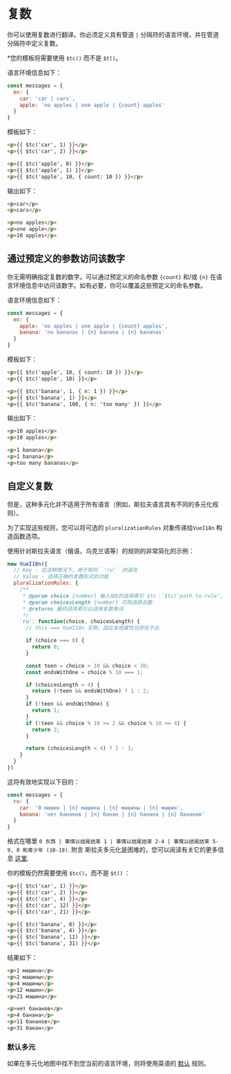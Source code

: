 # 复数

你可以使用复数进行翻译。你必须定义具有管道 `|` 分隔符的语言环境，并在管道分隔符中定义复数。

*您的模板将需要使用 `$tc()` 而不是 `$t()`。

语言环境信息如下：

```js
const messages = {
  en: {
    car: 'car | cars',
    apple: 'no apples | one apple | {count} apples'
  }
}
```

模板如下：

```html
<p>{{ $tc('car', 1) }}</p>
<p>{{ $tc('car', 2) }}</p>

<p>{{ $tc('apple', 0) }}</p>
<p>{{ $tc('apple', 1) }}</p>
<p>{{ $tc('apple', 10, { count: 10 }) }}</p>
```

输出如下：

```html
<p>car</p>
<p>cars</p>

<p>no apples</p>
<p>one apple</p>
<p>10 apples</p>
```

## 通过预定义的参数访问该数字

你无需明确指定复数的数字。可以通过预定义的命名参数 `{count}` 和/或 `{n}` 在语言环境信息中访问该数字。如有必要，你可以覆盖这些预定义的命名参数。

语言环境信息如下：

```js
const messages = {
  en: {
    apple: 'no apples | one apple | {count} apples',
    banana: 'no bananas | {n} banana | {n} bananas'
  }
}
```

模板如下：

```html
<p>{{ $tc('apple', 10, { count: 10 }) }}</p>
<p>{{ $tc('apple', 10) }}</p>

<p>{{ $tc('banana', 1, { n: 1 }) }}</p>
<p>{{ $tc('banana', 1) }}</p>
<p>{{ $tc('banana', 100, { n: 'too many' }) }}</p>
```

输出如下：

```html
<p>10 apples</p>
<p>10 apples</p>

<p>1 banana</p>
<p>1 banana</p>
<p>too many bananas</p>
```


## 自定义复数

但是，这种多元化并不适用于所有语言（例如，斯拉夫语言具有不同的多元化规则）。

为了实现这些规则，您可以将可选的 `pluralizationRules` 对象传递给`VueI18n` 构造函数选项。

使用针对斯拉夫语言（俄语，乌克兰语等）的规则的非常简化的示例：
```js
new VueI18n({
  // Key - 在这种情况下，用于规则 `'ru'` 的语言
  // Value - 选择正确的复数形式的功能
  pluralizationRules: {
    /**
     * @param choice {number} 输入给$的选择索引 $tc：`$tc('path.to.rule', choiceIndex)`
     * @param choicesLength {number} 可用选择总数
     * @returns 最终选择索引以选择复数单词
     */
    'ru': function(choice, choicesLength) {
      // this === VueI18n 实例，因此本地属性也存在于此

      if (choice === 0) {
        return 0;
      }

      const teen = choice > 10 && choice < 20;
      const endsWithOne = choice % 10 === 1;

      if (choicesLength < 4) {
        return (!teen && endsWithOne) ? 1 : 2;
      }
      if (!teen && endsWithOne) {
        return 1;
      }
      if (!teen && choice % 10 >= 2 && choice % 10 <= 4) {
        return 2;
      }

      return (choicesLength < 4) ? 2 : 3;
    }
  }
})
```

这将有效地实现以下目的：

```javascript
const messages = {
  ru: {
    car: '0 машин | {n} машина | {n} машины | {n} машин',
    banana: 'нет бананов | {n} банан | {n} банана | {n} бананов'
  }
}
```
格式在哪里 `0 东西 | 事情以结尾结束 1 | 事情以结尾结束 2-4 | 事情以结尾结束 5-9, 0 和青少年 (10-19)`.
附言 斯拉夫多元化是困难的，您可以阅读有关它的更多信息 [这里](http://www.russianlessons.net/lessons/lesson11_main.php).

你的模板仍然需要使用 `$tc()`，而不是 `$t()` ：

```html
<p>{{ $tc('car', 1) }}</p>
<p>{{ $tc('car', 2) }}</p>
<p>{{ $tc('car', 4) }}</p>
<p>{{ $tc('car', 12) }}</p>
<p>{{ $tc('car', 21) }}</p>

<p>{{ $tc('banana', 0) }}</p>
<p>{{ $tc('banana', 4) }}</p>
<p>{{ $tc('banana', 11) }}</p>
<p>{{ $tc('banana', 31) }}</p>
```

结果如下：

```html
<p>1 машина</p>
<p>2 машины</p>
<p>4 машины</p>
<p>12 машин</p>
<p>21 машина</p>

<p>нет бананов</p>
<p>4 банана</p>
<p>11 бананов</p>
<p>31 банан</p>
```

### 默认多元

如果在多元化地图中找不到您当前的语言环境，则将使用英语的 [默认](#pluralization) 规则。
